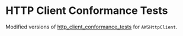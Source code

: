# HTTP Client Conformance Tests

Modified versions of [http_client_conformance_tests](https://github.com/dart-lang/http/blob/master/pkgs/http_client_conformance_tests) for `AWSHttpClient`.
